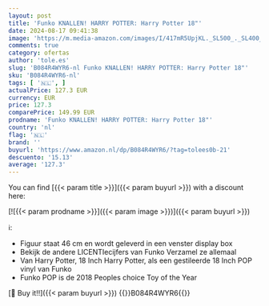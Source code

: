 ```yaml
---
layout: post
title: 'Funko KNALLEN! HARRY POTTER: Harry Potter 18"'
date: 2024-08-17 09:41:38
image: 'https://m.media-amazon.com/images/I/417mR5UpjKL._SL500_._SL400_.jpg'
comments: true
category: ofertas
author: 'tole.es'
slug: 'B084R4WYR6-nl Funko KNALLEN! HARRY POTTER: Harry Potter 18"'
sku: 'B084R4WYR6-nl'
tags: [ '🇳🇱', ]
actualPrice: 127.3 EUR
currency: EUR
price: 127.3
comparePrice: 149.99 EUR
prodname: 'Funko KNALLEN! HARRY POTTER: Harry Potter 18"'
country: 'nl'
flag: '🇳🇱'
brand: ''
buyurl: 'https://www.amazon.nl/dp/B084R4WYR6/?tag=tolees0b-21'
descuento: '15.13'
average: '127.3'
---
```


You can find [{{< param title >}}]({{< param buyurl >}}) with a discount here:

[![{{< param prodname >}}]({{< param image >}})]({{< param buyurl >}})

ℹ️:

- Figuur staat 46 cm en wordt geleverd in een venster display box
- Bekijk de andere LICENTIecijfers van Funko Verzamel ze allemaal
- Van Harry Potter, 18 Inch Harry Potter, als een gestileerde 18 Inch POP vinyl van Funko
- Funko POP is de 2018 Peoples choice Toy of the Year

[🛒 Buy it!!]({{< param buyurl >}})
{{<world>}}B084R4WYR6{{</world>}}
